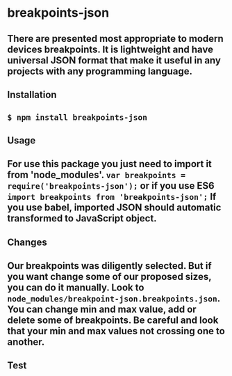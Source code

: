 # breakpoints-json
There are presented most appropriate to modern devices breakpoints. It is lightweight and have universal JSON format that make it useful in any projects with any programming language.
-------------
## Installation
`$ npm install breakpoints-json`
-------------
## Usage
For use this package you just need to import it from 'node_modules'.
`var breakpoints = require('breakpoints-json');`
or if you use ES6
`import breakpoints from 'breakpoints-json';`
If you use babel, imported JSON should automatic transformed to JavaScript object.
--------------
## Changes
Our breakpoints was diligently selected. But if you want change some of our proposed sizes, you can do it manually. Look to `node_modules/breakpoint-json.breakpoints.json`. You can change min and max value, add or delete some of breakpoints. Be careful and look that your min and max values not crossing one to another.
--------------
## Test

